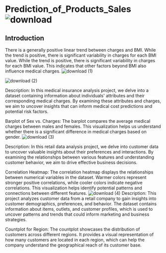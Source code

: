 # Prediction_of_Products_Sales![download](https://github.com/NatumanyaDuncan/Prediction_of_Products_Sales/assets/98535868/aea1ede9-3ca9-468e-bd6e-6bad81659662)
## Introduction
There is a generally positive linear trend between charges and BMI. While the trend is positive, there is significant variability in charges for each BMI value.
While the trend is positive, there is significant variability in charges for each BMI value. This indicates that other factors beyond BMI also influence medical charges.
![download (1)](https://github.com/NatumanyaDuncan/Prediction_of_Products_Sales/assets/98535868/e225eb85-ea10-4666-a7e9-07839a3b9e08)

![download (2)](https://github.com/NatumanyaDuncan/Prediction_of_Products_Sales/assets/98535868/78481ca2-978c-4193-87b3-ef98b7ad303d)

Description:
In this medical insurance analysis project, we delve into a dataset containing information about individuals' attributes and their corresponding medical charges. By examining these attributes and charges, we aim to uncover insights that can inform medical cost predictions and potential risk factors.

Barplot of Sex vs. Charges:
The barplot compares the average medical charges between males and females. This visualization helps us understand whether there is a significant difference in medical charges based on gender.
![download (3)](https://github.com/NatumanyaDuncan/Prediction_of_Products_Sales/assets/98535868/d79ff005-4b0e-4b67-a53a-8a97de01b725)

Description:
In this retail data analysis project, we delve into customer data to uncover valuable insights about their preferences and interactions. By examining the relationships between various features and understanding customer behavior, we aim to drive effective business decisions.

Correlation Heatmap:
The correlation heatmap displays the relationships between numerical variables in the dataset. Warmer colors represent stronger positive correlations, while cooler colors indicate negative correlations. This visualization helps identify potential patterns and connections between different features.
![download (4)](https://github.com/NatumanyaDuncan/Prediction_of_Products_Sales/assets/98535868/3be7a58a-440b-4441-ba06-19048764c4d8)
Description:
This project analyzes customer data from a retail company to gain insights into customer demographics, preferences, and behavior. The dataset contains information about items, outlets, and customer profiles, which is used to uncover patterns and trends that could inform marketing and business strategies.

Countplot for Region:
The countplot showcases the distribution of customers across different regions. It provides a visual representation of how many customers are located in each region, which can help the company understand the geographical reach of its customer base.

